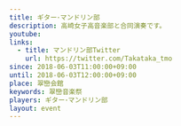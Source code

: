 ```yaml
---
title: ギター･マンドリン部
description: 高崎女子高音楽部と合同演奏です。
youtube: 
links:
  - title: マンドリン部Twitter
    url: https://twitter.com/Takataka_tmo
since: 2018-06-03T11:00:00+09:00
until: 2018-06-03T12:00:00+09:00
place: 翠巒会館
keywords: 翠巒音楽祭
players: ギター･マンドリン部
layout: event
---
```

